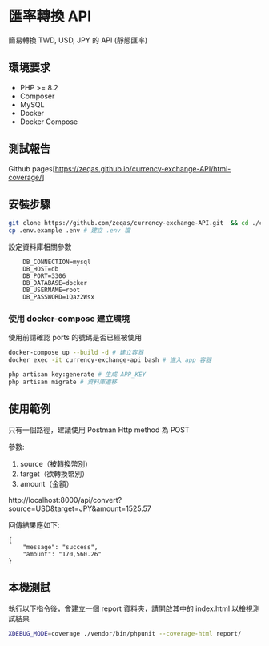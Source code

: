 # 匯率轉換 API

簡易轉換 TWD, USD, JPY 的 API (靜態匯率)

## 環境要求

-   PHP >= 8.2
-   Composer
-   MySQL
-   Docker
-   Docker Compose

## 測試報告

Github pages[https://zeqas.github.io/currency-exchange-API/html-coverage/]

## 安裝步驟

```bash
git clone https://github.com/zeqas/currency-exchange-API.git  && cd ./currency-exchange-API # 複製到本機
cp .env.example .env # 建立 .env 檔
```

設定資料庫相關參數

```env
    DB_CONNECTION=mysql
    DB_HOST=db
    DB_PORT=3306
    DB_DATABASE=docker
    DB_USERNAME=root
    DB_PASSWORD=1Qaz2Wsx
```

### 使用 docker-compose 建立環境

使用前請確認 ports 的號碼是否已經被使用

```bash
docker-compose up --build -d # 建立容器
docker exec -it currency-exchange-api bash # 進入 app 容器
```

```bash
php artisan key:generate # 生成 APP_KEY
php artisan migrate # 資料庫遷移
```

## 使用範例

只有一個路徑，建議使用 Postman
Http method 為 POST

參數:

1. source（被轉換幣別）
2. target（欲轉換幣別）
3. amount（金額）

http://localhost:8000/api/convert?source=USD&target=JPY&amount=1525.57

回傳結果應如下:

```
{
    "message": "success",
    "amount": "170,560.26"
}
```

## 本機測試

執行以下指令後，會建立一個 report 資料夾，請開啟其中的 index.html 以檢視測試結果

```bash
XDEBUG_MODE=coverage ./vendor/bin/phpunit --coverage-html report/
```
